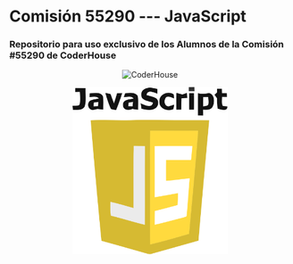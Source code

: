 # Comisión 55290 --- JavaScript

### Repositorio para uso exclusivo de los Alumnos de la Comisión #55290 de CoderHouse

  
<p align="center"> 
    <img src="https://jobs.coderhouse.com/assets/logos_coderhouse.png" alt="CoderHouse"  height="100"/>
</p>
<p align="center">
    <img src="./img/logo.png" alt="JavaScript" height="300">
</p>
